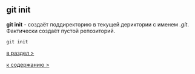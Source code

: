 ## git init

**git init** - cоздаёт поддиректорию в текущей дериктории с именем *.git*. Фактически создаёт пустой репозиторий.

`git init`

[в раздел >](begin.md)

[к содержанию >](readme.md)
